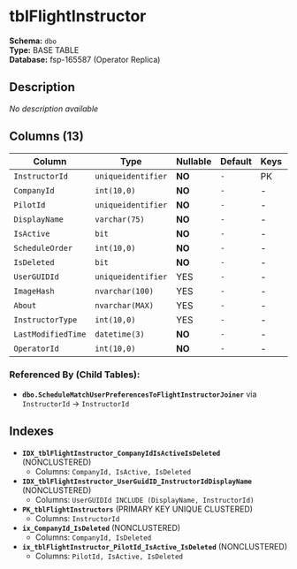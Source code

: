 # tblFlightInstructor

**Schema:** `dbo`  
**Type:** BASE TABLE  
**Database:** fsp-165587 (Operator Replica)

## Description

*No description available*

## Columns (13)

| Column | Type | Nullable | Default | Keys | Description |
|--------|------|----------|---------|------|-------------|
| `InstructorId` | `uniqueidentifier` | **NO** | `-` | PK | - |
| `CompanyId` | `int(10,0)` | **NO** | `-` | - | - |
| `PilotId` | `uniqueidentifier` | **NO** | `-` | - | - |
| `DisplayName` | `varchar(75)` | **NO** | `-` | - | - |
| `IsActive` | `bit` | **NO** | `-` | - | - |
| `ScheduleOrder` | `int(10,0)` | **NO** | `-` | - | - |
| `IsDeleted` | `bit` | **NO** | `-` | - | - |
| `UserGUIDId` | `uniqueidentifier` | YES | `-` | - | - |
| `ImageHash` | `nvarchar(100)` | YES | `-` | - | - |
| `About` | `nvarchar(MAX)` | YES | `-` | - | - |
| `InstructorType` | `int(10,0)` | YES | `-` | - | - |
| `LastModifiedTime` | `datetime(3)` | **NO** | `-` | - | - |
| `OperatorId` | `int(10,0)` | **NO** | `-` | - | - |

### Referenced By (Child Tables):

- **`dbo.ScheduleMatchUserPreferencesToFlightInstructorJoiner`** 
  via `InstructorId` → `InstructorId`

## Indexes

- **`IDX_tblFlightInstructor_CompanyIdIsActiveIsDeleted`** (NONCLUSTERED)
  - Columns: `CompanyId, IsActive, IsDeleted`
- **`IDX_tblFlightInstructor_UserGuidID_InstructorIdDisplayName`** (NONCLUSTERED)
  - Columns: `UserGUIDId INCLUDE (DisplayName, InstructorId)`
- **`PK_tblFlightInstructors`** (PRIMARY KEY UNIQUE CLUSTERED)
  - Columns: `InstructorId`
- **`ix_CompanyId_IsDeleted`** (NONCLUSTERED)
  - Columns: `CompanyId, IsDeleted`
- **`ix_tblFlightInstructor_PilotId_IsActive_IsDeleted`** (NONCLUSTERED)
  - Columns: `PilotId, IsActive, IsDeleted`
